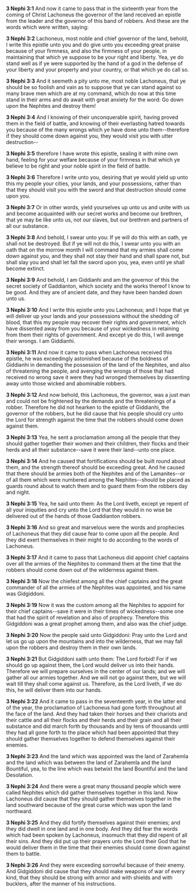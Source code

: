 **3 Nephi 3:1** And now it came to pass that in the sixteenth year from the coming of Christ Lachoneus the governor of the land received an epistle from the leader and the governor of this band of robbers. And these are the words which were written, saying:

**3 Nephi 3:2** Lachoneus, most noble and chief governor of the land, behold, I write this epistle unto you and do give unto you exceeding great praise because of your firmness, and also the firmness of your people, in maintaining that which ye suppose to be your right and liberty. Yea, ye do stand well as if ye were supported by the hand of a god in the defense of your liberty and your property and your country, or that which ye do call so.

**3 Nephi 3:3** And it seemeth a pity unto me, most noble Lachoneus, that ye should be so foolish and vain as to suppose that ye can stand against so many brave men which are at my command, which do now at this time stand in their arms and do await with great anxiety for the word: Go down upon the Nephites and destroy them!

**3 Nephi 3:4** And I knowing of their unconquerable spirit, having proved them in the field of battle, and knowing of their everlasting hatred towards you because of the many wrongs which ye have done unto them--therefore if they should come down against you, they would visit you with utter destruction--

**3 Nephi 3:5** therefore I have wrote this epistle, sealing it with mine own hand, feeling for your welfare because of your firmness in that which ye believe to be right and your noble spirit in the field of battle.

**3 Nephi 3:6** Therefore I write unto you, desiring that ye would yield up unto this my people your cities, your lands, and your possessions, rather than that they should visit you with the sword and that destruction should come upon you.

**3 Nephi 3:7** Or in other words, yield yourselves up unto us and unite with us and become acquainted with our secret works and become our brethren, that ye may be like unto us, not our slaves, but our brethren and partners of all our substance.

**3 Nephi 3:8** And behold, I swear unto you: If ye will do this with an oath, ye shall not be destroyed. But if ye will not do this, I swear unto you with an oath that on the morrow month I will command that my armies shall come down against you, and they shall not stay their hand and shall spare not, but shall slay you and shall let fall the sword upon you, yea, even until ye shall become extinct.

**3 Nephi 3:9** And behold, I am Giddianhi and am the governor of this the secret society of Gaddianton, which society and the works thereof I know to be good. And they are of ancient date, and they have been handed down unto us.

**3 Nephi 3:10** And I write this epistle unto you Lachoneus; and I hope that ye will deliver up your lands and your possessions without the shedding of blood, that this my people may recover their rights and government, which have dissented away from you because of your wickedness in retaining from them their rights of government. And except ye do this, I will avenge their wrongs. I am Giddianhi.

**3 Nephi 3:11** And now it came to pass when Lachoneus received this epistle, he was exceedingly astonished because of the boldness of Giddianhi in demanding the possession of the land of the Nephites, and also of threatening the people, and avenging the wrongs of those that had received no wrong save it were they had wronged themselves by dissenting away unto those wicked and abominable robbers.

**3 Nephi 3:12** And now behold, this Lachoneus, the governor, was a just man and could not be frightened by the demands and the threatenings of a robber. Therefore he did not hearken to the epistle of Giddianhi, the governor of the robbers, but he did cause that his people should cry unto the Lord for strength against the time that the robbers should come down against them.

**3 Nephi 3:13** Yea, he sent a proclamation among all the people that they should gather together their women and their children, their flocks and their herds and all their substance--save it were their land--unto one place.

**3 Nephi 3:14** And he caused that fortifications should be built round about them, and the strength thereof should be exceeding great. And he caused that there should be armies both of the Nephites and of the Lamanites--or of all them which were numbered among the Nephites--should be placed as guards round about to watch them and to guard them from the robbers day and night.

**3 Nephi 3:15** Yea, he said unto them: As the Lord liveth, except ye repent of all your iniquities and cry unto the Lord that they would in no wise be delivered out of the hands of those Gaddianton robbers.

**3 Nephi 3:16** And so great and marvelous were the words and prophecies of Lachoneus that they did cause fear to come upon all the people. And they did exert themselves in their might to do according to the words of Lachoneus.

**3 Nephi 3:17** And it came to pass that Lachoneus did appoint chief captains over all the armies of the Nephites to command them at the time that the robbers should come down out of the wilderness against them.

**3 Nephi 3:18** Now the chiefest among all the chief captains and the great commander of all the armies of the Nephites was appointed, and his name was Gidgiddoni.

**3 Nephi 3:19** Now it was the custom among all the Nephites to appoint for their chief captains--save it were in their times of wickedness--some one that had the spirit of revelation and also of prophecy. Therefore this Gidgiddoni was a great prophet among them, and also was the chief judge.

**3 Nephi 3:20** Now the people said unto Gidgiddoni: Pray unto the Lord and let us go up upon the mountains and into the wilderness, that we may fall upon the robbers and destroy them in their own lands.

**3 Nephi 3:21** But Gidgiddoni saith unto them: The Lord forbid! For if we should go up against them, the Lord would deliver us into their hands. Therefore we will prepare ourselves in the center of our lands; and we will gather all our armies together. And we will not go against them, but we will wait till they shall come against us. Therefore, as the Lord liveth, if we do this, he will deliver them into our hands.

**3 Nephi 3:22** And it came to pass in the seventeenth year, in the latter end of the year, the proclamation of Lachoneus had gone forth throughout all the face of the land. And they had taken their horses and their chariots and their cattle and all their flocks and their herds and their grain and all their substance and did march forth by thousands and by tens of thousands until they had all gone forth to the place which had been appointed that they should gather themselves together to defend themselves against their enemies.

**3 Nephi 3:23** And the land which was appointed was the land of Zarahemla and the land which was between the land of Zarahemla and the land Bountiful, yea, to the line which was betwixt the land Bountiful and the land Desolation.

**3 Nephi 3:24** And there were a great many thousand people which were called Nephites which did gather themselves together in this land. Now Lachoneus did cause that they should gather themselves together in the land southward because of the great curse which was upon the land northward.

**3 Nephi 3:25** And they did fortify themselves against their enemies; and they did dwell in one land and in one body. And they did fear the words which had been spoken by Lachoneus, insomuch that they did repent of all their sins. And they did put up their prayers unto the Lord their God that he would deliver them in the time that their enemies should come down against them to battle.

**3 Nephi 3:26** And they were exceeding sorrowful because of their enemy. And Gidgiddoni did cause that they should make weapons of war of every kind, that they should be strong with armor and with shields and with bucklers, after the manner of his instructions.

